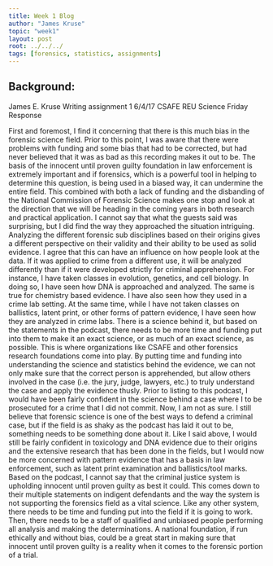 ```yaml
---
title: Week 1 Blog
author: "James Kruse"
topic: "week1"
layout: post
root: ../../../
tags: [forensics, statistics, assignments]
---
```

 
## Background:

James E. Kruse
Writing assignment 1
6/4/17
CSAFE REU
Science Friday Response

   First and foremost, I find it concerning that there is this much bias in the forensic science field. Prior to this point, I was aware that there were problems with funding and some bias that had to be corrected, but had never believed that it was as bad as this recording makes it out to be. The basis of the innocent until proven guilty foundation in law enforcement is extremely important and if forensics, which is a powerful tool in helping to determine this question, is being used in a biased way, it can undermine the entire field. This combined with both a lack of funding and the disbanding of the National Commission of Forensic Science makes one stop and look at the direction that we will be heading in the coming years in both research and practical application. 
   I cannot say that what the guests said was surprising, but I did find the way they approached the situation intriguing. Analyzing the different forensic sub disciplines based on their origins gives a different perspective on their validity and their ability to be used as solid evidence. I agree that this can have an influence on how people look at the data. If it was applied to crime from a different use, it will be analyzed differently than if it were developed strictly for criminal apprehension.  For instance, I have taken classes in evolution, genetics, and cell biology. In doing so, I have seen how DNA is approached and analyzed. The same is true for chemistry based evidence. I have also seen how they used in a crime lab setting. At the same time, while I have not taken classes on ballistics, latent print, or other forms of pattern evidence, I have seen how they are analyzed in crime labs. There is a science behind it, but based on the statements in the podcast, there needs to be more time and funding put into them to make it an exact science, or as much of an exact science, as possible. 
   This is where organizations like CSAFE and other forensics research foundations come into play. By putting time and funding into understanding the science and statistics behind the evidence, we can not only make sure that the correct person is apprehended, but allow others involved in the case (i.e. the jury, judge, lawyers, etc.) to truly understand the case and apply the evidence thusly.
   Prior to listing to this podcast, I would have been fairly confident in the science behind a case where I to be prosecuted for a crime that I did not commit. Now, I am not as sure. I still believe that forensic science is one of the best ways to defend a criminal case, but if the field is as shaky as the podcast has laid it out to be, something needs to be something done about it. Like I said above, I would still be fairly confident in toxicology and DNA evidence due to their origins and the extensive research that has been done in the fields, but I would now be more concerned with pattern evidence that has a basis in law enforcement, such as latent print examination and ballistics/tool marks. 
   Based on the podcast, I cannot say that the criminal justice system is upholding innocent until proven guilty as best it could. This comes down to their multiple statements on indigent defendants and the way the system is not supporting the forensics field as a vital science. Like any other system, there needs to be time and funding put into the field if it is going to work. Then, there needs to be a staff of qualified and unbiased people performing all analysis and making the determinations. A national foundation, if run ethically and without bias, could be a great start in making sure that innocent until proven guilty is a reality when it comes to the forensic portion of a trial. 



